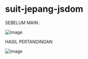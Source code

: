 # suit-jepang-jsdom
SEBELUM MAIN :

![image](https://user-images.githubusercontent.com/55070460/181789152-52e19a0f-55f5-4d13-bccd-97e424e99c1b.png)

HASIL PERTANDINGAN

![image](https://user-images.githubusercontent.com/55070460/181789331-7243ec8e-6460-4b90-aa72-b6c262c57ff8.png)
